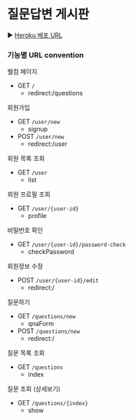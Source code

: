 # 질문답변 게시판

▶ [Heroku 배포 URL](https://damp-lowlands-18176.herokuapp.com/)

### 기능별 URL convention
웰컴 페이지

- GET `/`
    - redirect:/questions

회원가입

- GET `/user/new`
    - signup
- POST `/user/new`
    - redirect:/user

회원 목록 조회

- GET `/user`
    - list

회원 프로필 조회

- GET `/user/{user-id}`
    - profile

비밀번호 확인

- GET `/user/{user-id}/password-check`
    - checkPassword

회원정보 수정

- POST `/user/{user-id}/edit`
    - redirect:/

질문하기

- GET `/questions/new`
    - qnaForm
- POST `/questions/new`
    - redirect:/

질문 목록 조회

- GET `/questions`
    - index

질문 조회 (상세보기)

- GET `/questions/{index}`
    - show

